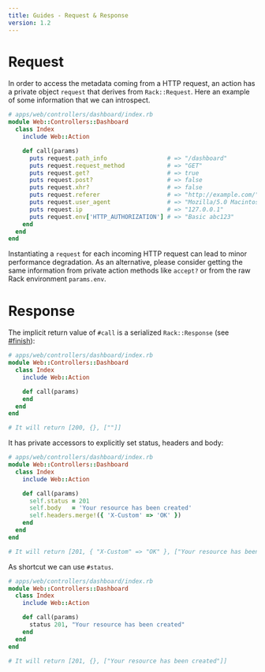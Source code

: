 ```yaml
---
title: Guides - Request & Response
version: 1.2
---
```


# Request

In order to access the metadata coming from a HTTP request, an action has a private object `request` that derives from `Rack::Request`.
Here an example of some information that we can introspect.

```ruby
# apps/web/controllers/dashboard/index.rb
module Web::Controllers::Dashboard
  class Index
    include Web::Action

    def call(params)
      puts request.path_info                 # => "/dashboard"
      puts request.request_method            # => "GET"
      puts request.get?                      # => true
      puts request.post?                     # => false
      puts request.xhr?                      # => false
      puts request.referer                   # => "http://example.com/"
      puts request.user_agent                # => "Mozilla/5.0 Macintosh; ..."
      puts request.ip                        # => "127.0.0.1"
      puts request.env['HTTP_AUTHORIZATION'] # => "Basic abc123"
    end
  end
end
```

<p class="warning">
  Instantiating a <code>request</code> for each incoming HTTP request can lead to minor performance degradation.
  As an alternative, please consider getting the same information from private action methods like <code>accept?</code> or from the raw Rack environment <code>params.env</code>.
</p>

# Response

The implicit return value of `#call` is a serialized `Rack::Response` (see [#finish](http://rubydoc.info/github/rack/rack/master/Rack/Response#finish-instance_method)):

```ruby
# apps/web/controllers/dashboard/index.rb
module Web::Controllers::Dashboard
  class Index
    include Web::Action

    def call(params)
    end
  end
end

# It will return [200, {}, [""]]
```

It has private accessors to explicitly set status, headers and body:

```ruby
# apps/web/controllers/dashboard/index.rb
module Web::Controllers::Dashboard
  class Index
    include Web::Action

    def call(params)
      self.status = 201
      self.body   = 'Your resource has been created'
      self.headers.merge!({ 'X-Custom' => 'OK' })
    end
  end
end

# It will return [201, { "X-Custom" => "OK" }, ["Your resource has been created"]]
```

As shortcut we can use `#status`.

```ruby
# apps/web/controllers/dashboard/index.rb
module Web::Controllers::Dashboard
  class Index
    include Web::Action

    def call(params)
      status 201, "Your resource has been created"
    end
  end
end

# It will return [201, {}, ["Your resource has been created"]]
